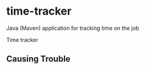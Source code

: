 # time-tracker
Java (Maven) application for tracking time on the job

Time tracker

## Causing Trouble
